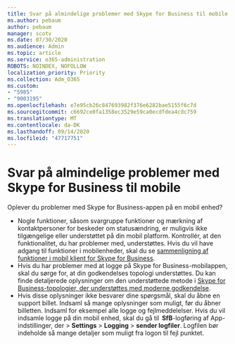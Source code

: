 ```yaml
---
title: Svar på almindelige problemer med Skype for Business til mobile
ms.author: pebaum
author: pebaum
manager: scotv
ms.date: 07/30/2020
ms.audience: Admin
ms.topic: article
ms.service: o365-administration
ROBOTS: NOINDEX, NOFOLLOW
localization_priority: Priority
ms.collection: Adm_O365
ms.custom:
- "5985"
- "9003195"
ms.openlocfilehash: e7e95cb26c847693982f376e6282bae5155f6c7d
ms.sourcegitcommit: c6692ce0fa1358ec3529e59ca0ecdfdea4cdc759
ms.translationtype: MT
ms.contentlocale: da-DK
ms.lasthandoff: 09/14/2020
ms.locfileid: "47717751"
---
```

# <a name="answers-to-common-issues-with-skype-for-business-for-mobile"></a>Svar på almindelige problemer med Skype for Business til mobile

Oplever du problemer med Skype for Business-appen på en mobil enhed?

- Nogle funktioner, såsom svargruppe funktioner og mærkning af kontaktpersoner for beskeder om statusændring, er muligvis ikke tilgængelige eller understøttet på din mobil platform. Kontrollér, at den funktionalitet, du har problemer med, understøttes. Hvis du vil have adgang til funktioner i mobilenheder, skal du se [sammenligning af funktioner i mobil klient for Skype for Business](https://technet.microsoft.com/library/Dn951412.aspx).
- Hvis du har problemer med at logge på Skype for Business-mobilappen, skal du sørge for, at din godkendelses topologi understøttes. Du kan finde detaljerede oplysninger om den understøttede metode i [Skype for Business-topologier, der understøttes med moderne godkendelse](https://docs.microsoft.com/skypeforbusiness/plan-your-deployment/modern-authentication/topologies-supported).  
- Hvis disse oplysninger ikke besvarer dine spørgsmål, skal du åbne en support billet. Indsaml så mange oplysninger som muligt, før du åbner billetten. Indsaml for eksempel alle logge og fejlmeddelelser. Hvis du vil indsamle logge på din mobil enhed, skal du gå til  **SfB**-logføring af App-indstillinger, der >   **Settings**  >   **Logging**  >   **sender logfiler**. Logfilen bør indeholde så mange detaljer som muligt fra logon til fejl punktet.
